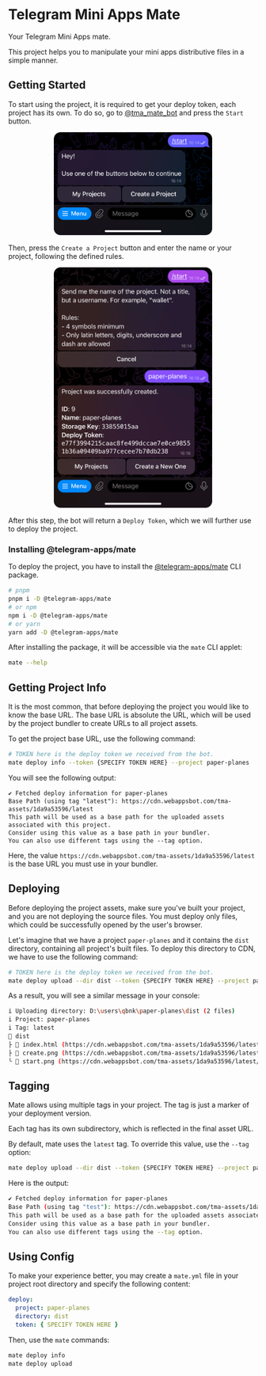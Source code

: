 # Telegram Mini Apps Mate

Your Telegram Mini Apps mate.

This project helps you to manipulate your mini apps distributive files in a simple manner.

## Getting Started

To start using the project, it is required to get your deploy token, each project has its own. To do
so, go to [@tma_mate_bot](https://t.me/tma_mate_bot) and press the `Start` button.

<p align="center">
  <img src="./img/start.png" width="320"/>
</p>

Then, press the `Create a Project` button and enter the name or your project, following the defined
rules.

<p align="center">
  <img src="./img/create.png" width="320"/>
</p>

After this step, the bot will return a `Deploy Token`, which we will further use to deploy the
project.

### Installing @telegram-apps/mate

To deploy the project, you have to install
the [@telegram-apps/mate](https://www.npmjs.com/package/@telegram-apps/mate) CLI package.

```bash
# pnpm
pnpm i -D @telegram-apps/mate
# or npm
npm i -D @telegram-apps/mate
# or yarn
yarn add -D @telegram-apps/mate
```

After installing the package, it will be accessible via the `mate` CLI applet:

```bash
mate --help
```

## Getting Project Info

It is the most common, that before deploying the project you would like to know the base URL. The
base URL is absolute the URL, which will be used by the project bundler to create URLs to
all project assets.

To get the project base URL, use the following command:

```bash
# TOKEN here is the deploy token we received from the bot.
mate deploy info --token {SPECIFY TOKEN HERE} --project paper-planes
```

You will see the following output:

```
✔ Fetched deploy information for paper-planes
Base Path (using tag "latest"): https://cdn.webappsbot.com/tma-assets/1da9a53596/latest
This path will be used as a base path for the uploaded assets associated with this project.
Consider using this value as a base path in your bundler.
You can also use different tags using the --tag option.
```

Here, the value `https://cdn.webappsbot.com/tma-assets/1da9a53596/latest` is the base URL you must
use in your bundler.

## Deploying

Before deploying the project assets, make sure you've built your project, and you are not
deploying the source files. You must deploy only files, which could be successfully opened by the
user's browser.

Let's imagine that we have a project `paper-planes` and it contains the `dist` directory,
containing all project's built files. To deploy this directory to CDN, we have to use the
following command:

```bash
# TOKEN here is the deploy token we received from the bot.
mate deploy upload --dir dist --token {SPECIFY TOKEN HERE} --project paper-planes
```

As a result, you will see a similar message in your console:

```bash
i Uploading directory: D:\users\qbnk\paper-planes\dist (2 files)
i Project: paper-planes
i Tag: latest
📁 dist
├ 📄 index.html (https://cdn.webappsbot.com/tma-assets/1da9a53596/latest/index.html)
├ 📄 create.png (https://cdn.webappsbot.com/tma-assets/1da9a53596/latest/create.png)
╰ 📄 start.png (https://cdn.webappsbot.com/tma-assets/1da9a53596/latest/start.png)
```

## Tagging

Mate allows using multiple tags in your project. The tag is just a marker of your deployment 
version. 

Each tag has its own subdirectory, which is reflected in the final asset URL. 

By default, mate uses the `latest` tag. To override this value, use the `--tag` option:

```bash
mate deploy upload --dir dist --token {SPECIFY TOKEN HERE} --project paper-planes --tag test
```

Here is the output:

```bash
✔ Fetched deploy information for paper-planes
Base Path (using tag "test"): https://cdn.webappsbot.com/tma-assets/1da9a53596/test
This path will be used as a base path for the uploaded assets associated with this project.
Consider using this value as a base path in your bundler.
You can also use different tags using the --tag option.
```

## Using Config

To make your experience better, you may create a `mate.yml` file in your project root directory and
specify the following content:

```yml
deploy:
  project: paper-planes
  directory: dist
  token: { SPECIFY TOKEN HERE }
```

Then, use the `mate` commands:

```bash
mate deploy info
mate deploy upload
```